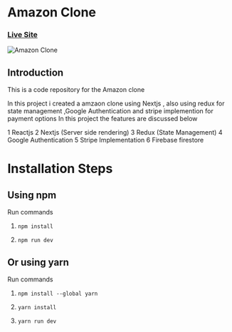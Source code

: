 # Amazon Clone 

### [Live Site](https://amazon-gamma.vercel.app/)

![Amazon Clone ](https://im.ge/i/N6JJF)

## Introduction
This is a code repository for the Amazon clone 

In this project i created a amzaon clone using Nextjs , also using redux for state management ,Google Authentication and stripe implemention for payment options
In  this project the features are discussed below

1 Reactjs
2 Nextjs (Server side rendering)
3 Redux (State Management)
4 Google Authentication
5 Stripe Implementation 
6 Firebase firestore



# Installation Steps

## Using npm

Run commands

1) ```npm install```


2) ```npm run dev```


## Or using yarn

Run commands 

1) ```npm install --global yarn```

2) ```yarn install```

3) ```yarn run dev```



